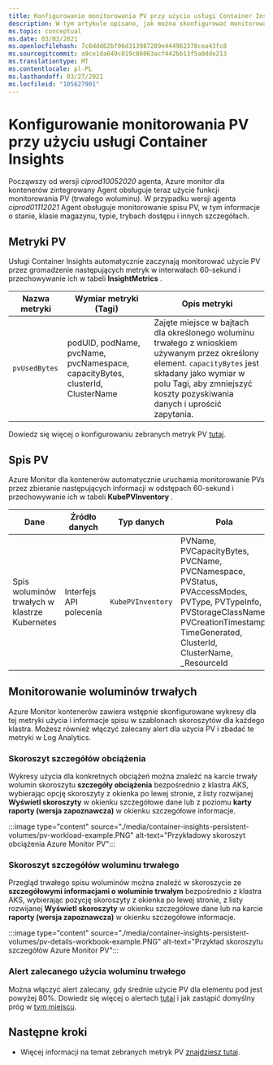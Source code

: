 ```yaml
---
title: Konfigurowanie monitorowania PV przy użyciu usługi Container Insights | Microsoft Docs
description: W tym artykule opisano, jak można skonfigurować monitorowanie klastrów Kubernetes z trwałymi woluminami przy użyciu usługi Container Insights.
ms.topic: conceptual
ms.date: 03/03/2021
ms.openlocfilehash: 7c6ddd62bf06d313987289e444962378cea43fc8
ms.sourcegitcommit: a9ce1da049c019c86063acf442bb13f5a0dde213
ms.translationtype: MT
ms.contentlocale: pl-PL
ms.lasthandoff: 03/27/2021
ms.locfileid: "105627901"
---
```

# <a name="configure-pv-monitoring-with-container-insights"></a>Konfigurowanie monitorowania PV przy użyciu usługi Container Insights

Począwszy od wersji *ciprod10052020* agenta, Azure monitor dla kontenerów zintegrowany Agent obsługuje teraz użycie funkcji monitorowania PV (trwałego woluminu). W przypadku wersji agenta *ciprod01112021* Agent obsługuje monitorowanie spisu PV, w tym informacje o stanie, klasie magazynu, typie, trybach dostępu i innych szczegółach.
## <a name="pv-metrics"></a>Metryki PV

Usługi Container Insights automatycznie zaczynają monitorować użycie PV przez gromadzenie następujących metryk w interwałach 60-sekund i przechowywanie ich w tabeli **InsightMetrics** .

| Nazwa metryki | Wymiar metryki (Tagi) | Opis metryki |
|-----|-----------|----------|
| `pvUsedBytes`| podUID, podName, pvcName, pvcNamespace, capacityBytes, clusterId, ClusterName| Zajęte miejsce w bajtach dla określonego woluminu trwałego z wnioskiem używanym przez określony element. `capacityBytes` jest składany jako wymiar w polu Tagi, aby zmniejszyć koszty pozyskiwania danych i uprościć zapytania.|

Dowiedz się więcej o konfigurowaniu zebranych metryk PV [tutaj](./container-insights-agent-config.md).

## <a name="pv-inventory"></a>Spis PV

Azure Monitor dla kontenerów automatycznie uruchamia monitorowanie PVs przez zbieranie następujących informacji w odstępach 60-sekund i przechowywanie ich w tabeli **KubePVInventory** .

|Dane |Źródło danych| Typ danych| Pola|
|-----|-----------|----------|-------|
|Spis woluminów trwałych w klastrze Kubernetes |Interfejs API polecenia |`KubePVInventory` |    PVName, PVCapacityBytes, PVCName, PVCNamespace, PVStatus, PVAccessModes, PVType, PVTypeInfo, PVStorageClassName, PVCreationTimestamp, TimeGenerated, ClusterId, ClusterName, _ResourceId |

## <a name="monitor-persistent-volumes"></a>Monitorowanie woluminów trwałych

Azure Monitor kontenerów zawiera wstępnie skonfigurowane wykresy dla tej metryki użycia i informacje spisu w szablonach skoroszytów dla każdego klastra. Możesz również włączyć zalecany alert dla użycia PV i zbadać te metryki w Log Analytics.  

### <a name="workload-details-workbook"></a>Skoroszyt szczegółów obciążenia

Wykresy użycia dla konkretnych obciążeń można znaleźć na karcie trwały wolumin skoroszytu **szczegóły obciążenia** bezpośrednio z klastra AKS, wybierając opcję skoroszyty z okienka po lewej stronie, z listy rozwijanej **Wyświetl skoroszyty** w okienku szczegółowe dane lub z poziomu **karty raporty (wersja zapoznawcza)** w okienku szczegółowe informacje.


:::image type="content" source="./media/container-insights-persistent-volumes/pv-workload-example.PNG" alt-text="Przykładowy skoroszyt obciążenia Azure Monitor PV":::

### <a name="persistent-volume-details-workbook"></a>Skoroszyt szczegółów woluminu trwałego

Przegląd trwałego spisu woluminów można znaleźć w skoroszycie ze **szczegółowymi informacjami o woluminie trwałym** bezpośrednio z klastra AKS, wybierając pozycję skoroszyty z okienka po lewej stronie, z listy rozwijanej **Wyświetl skoroszyty** w okienku szczegółowe dane lub na karcie **raporty (wersja zapoznawcza)** w okienku szczegółowe informacje.


:::image type="content" source="./media/container-insights-persistent-volumes/pv-details-workbook-example.PNG" alt-text="Przykład skoroszytu szczegółów Azure Monitor PV":::

### <a name="persistent-volume-usage-recommended-alert"></a>Alert zalecanego użycia woluminu trwałego
Można włączyć alert zalecany, gdy średnie użycie PV dla elementu pod jest powyżej 80%. Dowiedz się więcej o alertach [tutaj](./container-insights-metric-alerts.md) i jak zastąpić domyślny próg w [tym miejscu](./container-insights-metric-alerts.md#configure-alertable-metrics-in-configmaps).
## <a name="next-steps"></a>Następne kroki

- Więcej informacji na temat zebranych metryk PV [znajdziesz tutaj](./container-insights-agent-config.md).